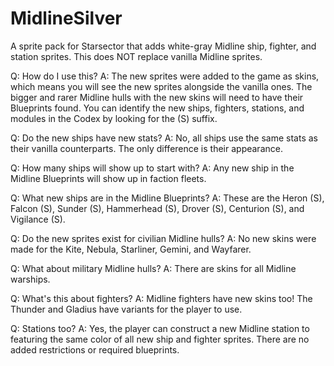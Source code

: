 # MidlineSilver
A sprite pack for Starsector that adds white-gray Midline ship, fighter, and station sprites. This does NOT replace vanilla Midline sprites.

<FAQ>
Q: How do I use this?
A: The new sprites were added to the game as skins, which means you will see the new sprites alongside the vanilla ones. The bigger and rarer Midline hulls with the new skins will need to have their Blueprints found. You can identify the new ships, fighters, stations, and modules in the Codex by looking for the (S) suffix.

Q: Do the new ships have new stats?
A: No, all ships use the same stats as their vanilla counterparts. The only difference is their appearance.

Q: How many ships will show up to start with?
A: Any new ship in the Midline Blueprints will show up in faction fleets.

Q: What new ships are in the Midline Blueprints?
A: These are the Heron (S), Falcon (S), Sunder (S), Hammerhead (S), Drover (S), Centurion (S), and Vigilance (S). 

Q: Do the new sprites exist for civilian Midline hulls?
A: No new skins were made for the Kite, Nebula, Starliner, Gemini, and Wayfarer.

Q: What about military Midline hulls?
A: There are skins for all Midline warships.

Q: What's this about fighters?
A: Midline fighters have new skins too! The Thunder and Gladius have variants for the player to use. 

Q: Stations too?
A: Yes, the player can construct a new Midline station to featuring the same color of all new ship and fighter sprites. There are no added restrictions or required blueprints. 
